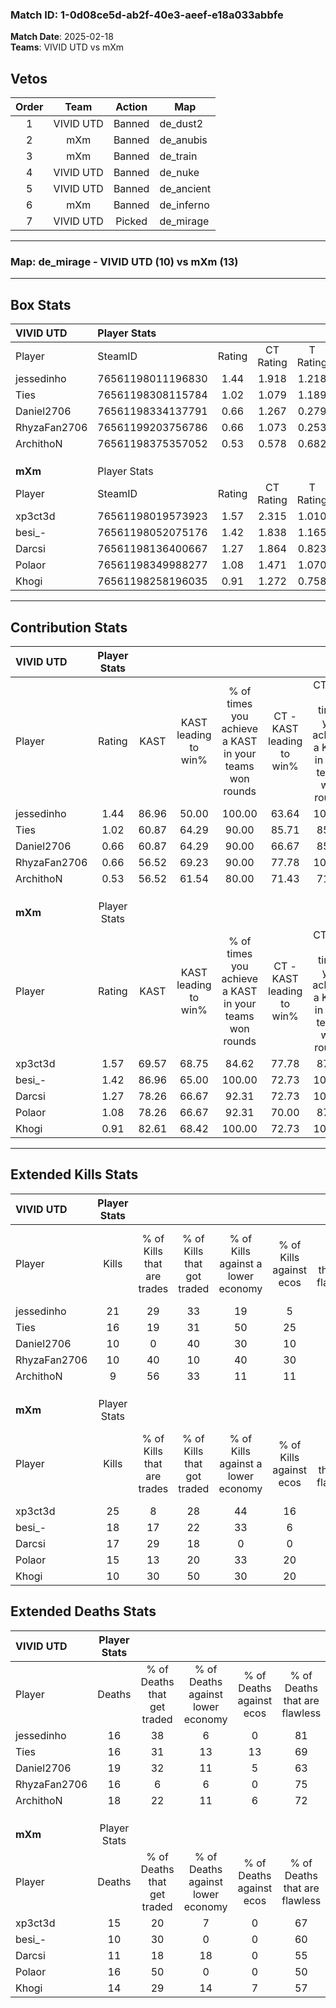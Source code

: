 ### Match ID: 1-0d08ce5d-ab2f-40e3-aeef-e18a033abbfe  
**Match Date**: 2025-02-18  
**Teams**: VIVID UTD vs mXm  

## Vetos  

| Order | Team | Action | Map |
| :---: | :--: | :----: | --- |
| 1 | VIVID UTD | Banned | de_dust2 |
| 2 | mXm | Banned | de_anubis |
| 3 | mXm | Banned | de_train |
| 4 | VIVID UTD | Banned | de_nuke |
| 5 | VIVID UTD | Banned | de_ancient |
| 6 | mXm | Banned | de_inferno |
| 7 | VIVID UTD | Picked | de_mirage |

---  

### **Map**: de_mirage - VIVID UTD (10) vs mXm (13)  
---  

## Box Stats  

| **VIVID UTD** | Player Stats      |        |           |          |       |       |       |         |        |      |     |
| :- | :- | :-: | :-: | :-: | :-: | :-: | :-: | :-: | :-: | :-: | :-: |
| Player        | SteamID           | Rating | CT Rating | T Rating | KAST  |  ADR  | Kills | Assists | Deaths | K/D  | HS% |
| jessedinho    | 76561198011196830 |  1.44  |   1.918   |  1.218   | 86.96 | 94.8  |  21   |    4    |   16   | 1.31 | 66  |
| Ties          | 76561198308115784 |  1.02  |   1.079   |  1.189   | 60.87 | 83.2  |  16   |    3    |   16   | 1.00 | 31  |
| Daniel2706    | 76561198334137791 |  0.66  |   1.267   |  0.279   | 60.87 | 62.7  |  10   |    3    |   19   | 0.53 | 70  |
| RhyzaFan2706  | 76561199203756786 |  0.66  |   1.073   |  0.253   | 56.52 | 53.0  |  10   |    2    |   16   | 0.63 | 40  |
| ArchithoN     | 76561198375357052 |  0.53  |   0.578   |  0.682   | 56.52 | 43.6  |   9   |    0    |   18   | 0.50 | 33  |
|               |                   |        |           |          |       |       |       |         |        |      |     |
|               |                   |        |           |          |       |       |       |         |        |      |     |
|               |                   |        |           |          |       |       |       |         |        |      |     |
| **mXm**       | Player Stats      |        |           |          |       |       |       |         |        |      |     |
| Player        | SteamID           | Rating | CT Rating | T Rating | KAST  |  ADR  | Kills | Assists | Deaths | K/D  | HS% |
| xp3ct3d       | 76561198019573923 |  1.57  |   2.315   |  1.010   | 69.57 | 112.7 |  25   |   10    |   15   | 1.67 | 36  |
| besi_-        | 76561198052075176 |  1.42  |   1.838   |  1.165   | 86.96 | 76.9  |  18   |    7    |   10   | 1.80 | 55  |
| Darcsi        | 76561198136400667 |  1.27  |   1.864   |  0.823   | 78.26 | 71.7  |  17   |    5    |   11   | 1.55 | 35  |
| Polaor        | 76561198349988277 |  1.08  |   1.471   |  1.070   | 78.26 | 72.9  |  15   |    4    |   16   | 0.94 | 66  |
| Khogi         | 76561198258196035 |  0.91  |   1.272   |  0.758   | 82.61 | 52.8  |  10   |    6    |   14   | 0.71 | 40  |
---  

## Contribution Stats  

| **VIVID UTD** | Player Stats |       |                      |                                                        |                           |                                                             |                          |                                                            |
| :- | :-: | :-: | :-: | :-: | :-: | :-: | :-: | :-: |
| Player        |    Rating    | KAST  | KAST leading to win% | % of times you achieve a KAST in your teams won rounds | CT - KAST leading to win% | CT - % of times you achieve a KAST in your teams won rounds | T - KAST leading to win% | T - % of times you achieve a KAST in your teams won rounds |
| jessedinho    |     1.44     | 86.96 |        50.00         |                         100.00                         |           63.64           |                           100.00                            |          33.33           |                           100.00                           |
| Ties          |     1.02     | 60.87 |        64.29         |                         90.00                          |           85.71           |                            85.71                            |          42.86           |                           100.00                           |
| Daniel2706    |     0.66     | 60.87 |        64.29         |                         90.00                          |           66.67           |                            85.71                            |          60.00           |                           100.00                           |
| RhyzaFan2706  |     0.66     | 56.52 |        69.23         |                         90.00                          |           77.78           |                           100.00                            |          50.00           |                           66.67                            |
| ArchithoN     |     0.53     | 56.52 |        61.54         |                         80.00                          |           71.43           |                            71.43                            |          50.00           |                           100.00                           |
|               |              |       |                      |                                                        |                           |                                                             |                          |                                                            |
|               |              |       |                      |                                                        |                           |                                                             |                          |                                                            |
|               |              |       |                      |                                                        |                           |                                                             |                          |                                                            |
| **mXm**       | Player Stats |       |                      |                                                        |                           |                                                             |                          |                                                            |
| Player        |    Rating    | KAST  | KAST leading to win% | % of times you achieve a KAST in your teams won rounds | CT - KAST leading to win% | CT - % of times you achieve a KAST in your teams won rounds | T - KAST leading to win% | T - % of times you achieve a KAST in your teams won rounds |
| xp3ct3d       |     1.57     | 69.57 |        68.75         |                         84.62                          |           77.78           |                            87.50                            |          57.14           |                           80.00                            |
| besi_-        |     1.42     | 86.96 |        65.00         |                         100.00                         |           72.73           |                           100.00                            |          55.56           |                           100.00                           |
| Darcsi        |     1.27     | 78.26 |        66.67         |                         92.31                          |           72.73           |                           100.00                            |          57.14           |                           80.00                            |
| Polaor        |     1.08     | 78.26 |        66.67         |                         92.31                          |           70.00           |                            87.50                            |          62.50           |                           100.00                           |
| Khogi         |     0.91     | 82.61 |        68.42         |                         100.00                         |           72.73           |                           100.00                            |          62.50           |                           100.00                           |
---  

## Extended Kills Stats  

| **VIVID UTD** | Player Stats |                            |                            |                                    |                         |                              |                                 |                                       |                    |           |
| :- | :-: | :-: | :-: | :-: | :-: | :-: | :-: | :-: | :-: | :-: |
| Player        |    Kills     | % of Kills that are trades | % of Kills that got traded | % of Kills against a lower economy | % of Kills against ecos | % of Kills that are flawless | % of Kills that are close duels | % of Kills that are assisted by flash | Pistol Round Kills | AWP Kills |
| jessedinho    |      21      |             29             |             33             |                 19                 |            5            |              67              |               10                |                   5                   |         0          |     5     |
| Ties          |      16      |             19             |             31             |                 50                 |           25            |              50              |                6                |                   0                   |         0          |     1     |
| Daniel2706    |      10      |             0              |             40             |                 30                 |           10            |              50              |                0                |                   0                   |         0          |     1     |
| RhyzaFan2706  |      10      |             40             |             10             |                 40                 |           30            |              70              |               10                |                   0                   |         3          |     1     |
| ArchithoN     |      9       |             56             |             33             |                 11                 |           11            |              44              |                0                |                   0                   |         0          |     2     |
|               |              |                            |                            |                                    |                         |                              |                                 |                                       |                    |           |
|               |              |                            |                            |                                    |                         |                              |                                 |                                       |                    |           |
|               |              |                            |                            |                                    |                         |                              |                                 |                                       |                    |           |
| **mXm**       | Player Stats |                            |                            |                                    |                         |                              |                                 |                                       |                    |           |
| Player        |    Kills     | % of Kills that are trades | % of Kills that got traded | % of Kills against a lower economy | % of Kills against ecos | % of Kills that are flawless | % of Kills that are close duels | % of Kills that are assisted by flash | Pistol Round Kills | AWP Kills |
| xp3ct3d       |      25      |             8              |             28             |                 44                 |           16            |              88              |                4                |                   8                   |         0          |     1     |
| besi_-        |      18      |             17             |             22             |                 33                 |            6            |              67              |               11                |                   6                   |         0          |     1     |
| Darcsi        |      17      |             29             |             18             |                 0                  |            0            |              76              |               12                |                   6                   |         8          |     2     |
| Polaor        |      15      |             13             |             20             |                 33                 |           20            |              60              |                0                |                   0                   |         0          |     0     |
| Khogi         |      10      |             30             |             50             |                 30                 |           20            |              50              |               30                |                   0                   |         0          |     0     |
## Extended Deaths Stats  

| **VIVID UTD** | Player Stats |                             |                                   |                          |                               |                            |                           |               |
| :- | :-: | :-: | :-: | :-: | :-: | :-: | :-: | :-: |
| Player        |    Deaths    | % of Deaths that get traded | % of Deaths against lower economy | % of Deaths against ecos | % of Deaths that are flawless | % of Deaths that are close | % of Deaths while blinded | Deaths to AWP |
| jessedinho    |      16      |             38              |                 6                 |            0             |              81               |             0              |             0             |       2       |
| Ties          |      16      |             31              |                13                 |            13            |              69               |             13             |             6             |       2       |
| Daniel2706    |      19      |             32              |                11                 |            5             |              63               |             16             |             0             |       1       |
| RhyzaFan2706  |      16      |              6              |                 6                 |            0             |              75               |             6              |             0             |       2       |
| ArchithoN     |      18      |             22              |                11                 |            6             |              72               |             11             |            17             |       1       |
|               |              |                             |                                   |                          |                               |                            |                           |               |
|               |              |                             |                                   |                          |                               |                            |                           |               |
|               |              |                             |                                   |                          |                               |                            |                           |               |
| **mXm**       | Player Stats |                             |                                   |                          |                               |                            |                           |               |
| Player        |    Deaths    | % of Deaths that get traded | % of Deaths against lower economy | % of Deaths against ecos | % of Deaths that are flawless | % of Deaths that are close | % of Deaths while blinded | Deaths to AWP |
| xp3ct3d       |      15      |             20              |                 7                 |            0             |              67               |             0              |             0             |       2       |
| besi_-        |      10      |             30              |                 0                 |            0             |              60               |             10             |             0             |       0       |
| Darcsi        |      11      |             18              |                18                 |            0             |              55               |             9              |             0             |       1       |
| Polaor        |      16      |             50              |                 0                 |            0             |              50               |             6              |             0             |       0       |
| Khogi         |      14      |             29              |                14                 |            7             |              57               |             7              |             7             |       0       |

